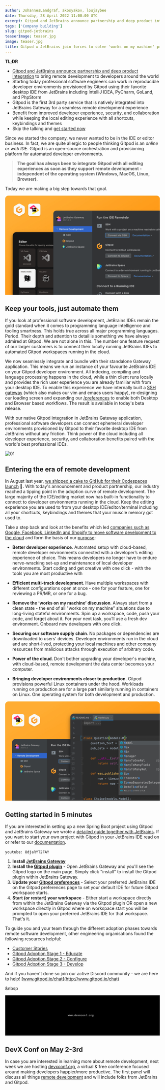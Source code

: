 ```yaml
---
author: JohannesLandgraf, akosyakov, loujaybee
date: Thursday, 28 April 2022 11:00:00 UTC
excerpt: Gitpod and JetBrains announce partnership and deep product integration to bring remote development to developers around the world
tags: ['Company building']
slug: gitpod-jetbrains
teaserImage: teaser.jpg
image: teaser.jpg
title: Gitpod x JetBrains join forces to solve 'works on my machine' problem
---
```


<script context="module">
  export const prerender = true;
</script>

<script>
  import Quotes from "$lib/components/blog/gitpod-jetbrains-quotes.svelte";
</script>

**TL;DR**

-   [Gitpod and JetBrains announce partnership and deep product integration](https://blog.jetbrains.com/blog/2022/02/24/jetbrains_partners_with_gitpod/) to bring remote development to developers around the world
-   Starting today professional software engineers can work in reproducible developer environments provisioned by Gitpod using their favorite desktop IDE from JetBrains including IntelliJ IDEA, PyCharm, GoLand, and PhpStorm
-   Gitpod is the first 3rd party service that is natively integrated into JetBrains Gateway for a seamless remote development experience
-   Benefit from improved developer experience, security, and collaboration while keeping the local editing experience with all shortcuts, keybindings and themes
-   Skip the talking and [get started now](https://www.gitpod.io/docs/integrations/jetbrains-gateway)

Since we started the company, we never wanted to be in the IDE or editor business. In fact, we are quite allergic to people thinking Gitpod is an _online or web IDE_. Gitpod is an open-source orchestration and provisioning platform for automated developer environments.

> **The goal has always been to integrate Gitpod with all editing experiences as soon as they support remote development - independent of the operating system (Windows, MacOS, Linux, Browser).**

Today we are making a big step towards that goal.

<Quotes />

![03](../../../static/images/blog/gitpod-jetbrains/03.jpg)

## Keep your tools, just automate them

If you look at professional software development, JetBrains IDEs remain the gold standard when it comes to programming language intelligence and tooling smartness. This holds true across all major programming languages. Period. Their depth and attention to detail is something we have always admired at Gitpod. We are not alone in this. The number one feature request of our larger customers is to connect their locally running JetBrains IDEs to automated Gitpod workspaces running in the cloud.

We now seamlessly integrate and bundle with their standalone Gateway application. This means we run an instance of your favourite JetBrains IDE on your Gitpod developer environment. All indexing, compiling and language processing happens in the cloud, while a thin client runs locally and provides the rich user experience you are already familiar with from your desktop IDE. To enable this experience we have internally built a [SSH gateway](https://www.gitpod.io/blog/copy-paste-ssh-workspace-access) (which also makes our vim and emacs users happy), re-designing our loading screen and expanding our [/preferences](https://gitpod.io/preferences) to enable both Desktop and Browser based workflows. The result is available in today's beta release.

With our native Gitpod integration in JetBrains Gateway application, professional software developers can connect ephemeral developer environments provisioned by Gitpod to their favorite desktop IDE from JetBrains without any friction. Think power of the cloud including all developer experience, security, and collaboration benefits paired with the world's best professional IDEs.

![01](../../../static/images/blog/gitpod-jetbrains/01.jpg)

## Entering the era of remote development

In August last year, [we shipped a cake to GitHub for their Codespaces launch](https://www.gitpod.io/blog/cake) 🎂. With today's announcement and product partnership, our industry reached a tipping point in the adoption curve of remote development. The large majority of the IDE/editing market now has built-in functionality to connect to developer environments running in the cloud. Keep the editing experience you are used to from your desktop IDE/editor/terminal including all your shortcuts, keybindings and themes that your muscle memory got used to.

Take a step back and look at the benefits which led [companies such as Google, Facebook, LinkedIn and Shopify to move software development to the cloud](https://gitpod.notion.site/Gitpod-Adoption-Stage-1-Educate-ed7b95be23e244c388e46fa3596ff2f5) and form the basis of our [purpose](https://www.notion.so/gitpod/Gitpod-s-Direction-be35d064c0704fbda61c542b84e07ef6):

-   **Better developer experience**. Automated setup with cloud-based, remote developer environments connected with a developer’s editing experience of choice. This means developers no longer have to endure nerve-wracking set-up and maintenance of local developer environments. Start coding and get creative with one click - with the tools you are most productive with

-   **Efficient multi-track development**. Have multiple workspaces with different configurations open at once - one for your feature, one for reviewing a PR/MR, or one for a bug.

-   **Remove the ‘works on my machine’ discussion**. Always start from a clean state - the end of all "works on my machine" situations due to long-living stateful environments. Spin up a workspace, code, push your code, and forget about it. For your next task, you’ll use a fresh dev environment. Onboard new developers with one click.

-   **Securing our software supply chain**. No packages or dependencies are downloaded to users' devices. Developer environments run in the cloud and are short-lived, protecting your local machines and other company resources from malicious attacks through execution of arbitrary code.

-   **Power of the cloud**. Don't bother upgrading your developer's machine, with cloud-based, remote development the data center becomes your computer.

-   **Bringing developer environments closer to production**. Gitpod provisions powerful Linux containers under the hood. Workloads running on production are for a large part similarly running in containers on Linux. One operating system for both development and production.

![02](../../../static/images/blog/gitpod-jetbrains/02.jpg)

## Getting started in 5 minutes

If you are interested in setting up a new Spring Boot project using Gitpod and JetBrains Gateway we wrote a [detailed guide together with JetBrains](https://www.gitpod.io/guides/set-up-spring-boot-application-remotely-with-gitpod-and-jetBrains-gateway). If you want to start your own project with Gitpod in your JetBrains IDE read on or refer to our [documentation](https://www.gitpod.io/docs/integrations/jetbrains-gateway).

`youtube: 8djaRYT2FAY`

1. **Install [JetBrains Gateway](https://www.jetbrains.com/help/idea/remote-development-a.html#gateway)**
2. **Install the [Gitpod plugin](https://plugins.jetbrains.com/plugin/18438-gitpod-gateway)** - Open JetBrains Gateway and you'll see the Gitpod logo on the main page. Simply click "install" to install the Gitpod plugin within JetBrains Gateway.
3. **Update your [Gitpod preferences](https://gitpod.io/preferences)** - Select your preferred JetBrains IDE on the Gitpod preferences page to set your default IDE for future Gitpod workspace starts.
4. **Start (or restart) your workspace** - Either start a workspace directly from within the JetBrains Gateway via the Gitpod plugin OR open a new workspace directly in Gitpod where on workspace start you will be prompted to open your preferred JetBrains IDE for that workspace. That's it.

To guide you and your team through the different adoption phases towards remote software development, other engineering organisations found the following resources helpful:

-   [Customer Stories](https://www.gitpod.io/customers)
-   [Gitpod Adoption Stage 1 - Educate](https://www.notion.so/gitpod/Gitpod-Adoption-Stage-1-Educate-ed7b95be23e244c388e46fa3596ff2f5)
-   [Gitpod Adoption Stage 2 - Configure](https://www.notion.so/gitpod/Gitpod-Adoption-Stage-2-Configure-a02f77be08df452a90cef00fb2d1edac)
-   [Gitpod Adoption Stage 3 - Develop](https://www.notion.so/gitpod/Gitpod-Adoption-Stage-3-Develop-1340c1a8740a42118a68dc005a45d701)

And if you haven't done so join our active Discord community - we are here to help! [www.gitpod.io/chat](http://www.gitpod.io/chat)

&nbsp

![05](../../../static/images/blog/gitpod-jetbrains/05.jpg)

## DevX Conf on May 2-3rd

In case you are interested in learning more about remote development, next week we are hosting [devxconf.org](https://devxconf.org/), a virtual & free conference focused around making developers happier/more productive. The first panel will discuss all things [remote development](https://devxconf.org/schedule) and will include folks from JetBrains and Gitpod.

